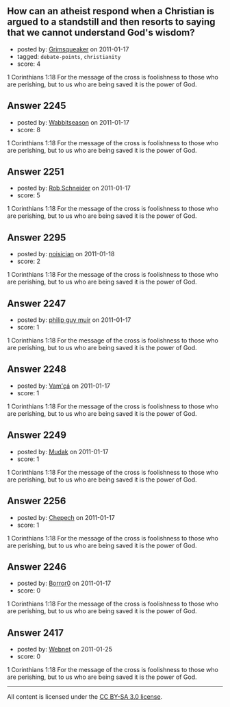 ## How can an atheist respond when a Christian is argued to a standstill and then resorts to saying that we cannot understand God's wisdom?

- posted by: [Grimsqueaker](https://stackexchange.com/users/-1/222-grimsqueaker) on 2011-01-17
- tagged: `debate-points`, `christianity`
- score: 4

1 Corinthians 1:18 For the message of the cross is foolishness to those who are perishing, but to us who are being saved it is the power of God.


## Answer 2245

- posted by: [Wabbitseason](https://stackexchange.com/users/-1/858-wabbitseason) on 2011-01-17
- score: 8

1 Corinthians 1:18 For the message of the cross is foolishness to those who are perishing, but to us who are being saved it is the power of God.


## Answer 2251

- posted by: [Rob Schneider](https://stackexchange.com/users/-1/149-rob-schneider) on 2011-01-17
- score: 5

1 Corinthians 1:18 For the message of the cross is foolishness to those who are perishing, but to us who are being saved it is the power of God.


## Answer 2295

- posted by: [noisician](https://stackexchange.com/users/-1/90-noisician) on 2011-01-18
- score: 2

1 Corinthians 1:18 For the message of the cross is foolishness to those who are perishing, but to us who are being saved it is the power of God.


## Answer 2247

- posted by: [philip guy muir](https://stackexchange.com/users/-1/182-philip-guy-muir) on 2011-01-17
- score: 1

1 Corinthians 1:18 For the message of the cross is foolishness to those who are perishing, but to us who are being saved it is the power of God.


## Answer 2248

- posted by: [Vam'çá](https://stackexchange.com/users/-1/384-vam) on 2011-01-17
- score: 1

1 Corinthians 1:18 For the message of the cross is foolishness to those who are perishing, but to us who are being saved it is the power of God.


## Answer 2249

- posted by: [Mudak](https://stackexchange.com/users/-1/205-mudak) on 2011-01-17
- score: 1

1 Corinthians 1:18 For the message of the cross is foolishness to those who are perishing, but to us who are being saved it is the power of God.


## Answer 2256

- posted by: [Chepech](https://stackexchange.com/users/-1/865-chepech) on 2011-01-17
- score: 1

1 Corinthians 1:18 For the message of the cross is foolishness to those who are perishing, but to us who are being saved it is the power of God.


## Answer 2246

- posted by: [Borror0](https://stackexchange.com/users/-1/484-borror0) on 2011-01-17
- score: 0

1 Corinthians 1:18 For the message of the cross is foolishness to those who are perishing, but to us who are being saved it is the power of God.


## Answer 2417

- posted by: [Webnet](https://stackexchange.com/users/-1/646-webnet) on 2011-01-25
- score: 0

1 Corinthians 1:18 For the message of the cross is foolishness to those who are perishing, but to us who are being saved it is the power of God.



---

All content is licensed under the [CC BY-SA 3.0 license](https://creativecommons.org/licenses/by-sa/3.0/).
